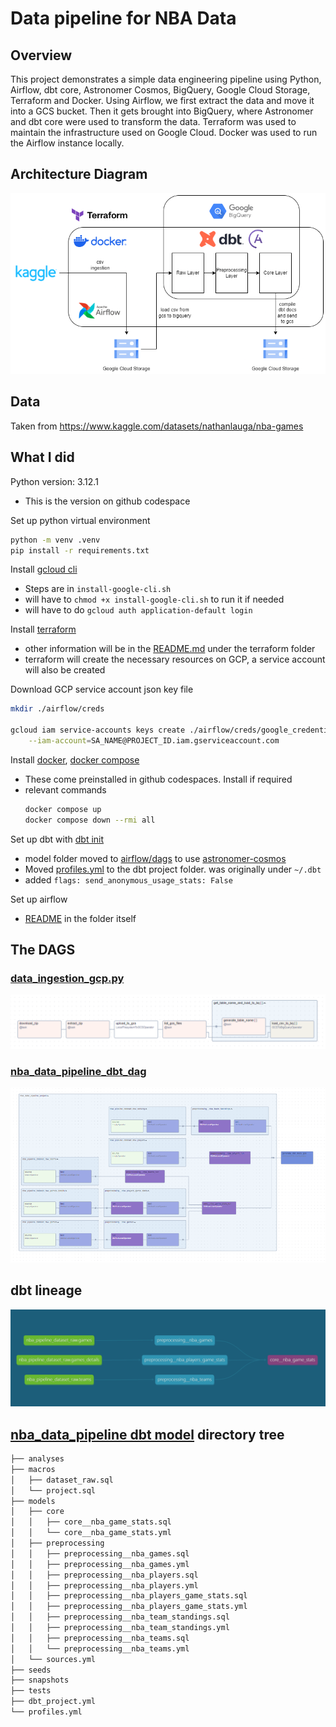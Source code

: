 # Data pipeline for NBA Data

## Overview

This project demonstrates a simple data engineering pipeline using Python, Airflow, dbt core, Astronomer Cosmos, BigQuery, Google Cloud Storage, Terraform and Docker. Using Airflow, we first extract the data and move it into a GCS bucket. Then it gets brought into BigQuery, where Astronomer and dbt core were used to transform the data. Terraform was used to maintain the infrastructure used on Google Cloud. Docker was used to run the Airflow instance locally.

## Architecture Diagram
![NBA data pipeline practice](/img/nba_data_pipeline_architecture_drawing.drawio.png)

## Data
Taken from https://www.kaggle.com/datasets/nathanlauga/nba-games

## What I did

Python version: 3.12.1
- This is the version on github codespace

Set up python virtual environment

```bash
python -m venv .venv
pip install -r requirements.txt
```

Install [gcloud cli](https://cloud.google.com/sdk/docs/install#linux)
- Steps are in `install-google-cli.sh`
- will have to `chmod +x install-google-cli.sh` to run it if needed
- will have to do `gcloud auth application-default login`


Install [terraform](https://developer.hashicorp.com/terraform/tutorials/aws-get-started/install-cli#install-terraform)
- other information will be in the [README.md](/terraform/README.md) under the terraform folder
- terraform will create the necessary resources on GCP, a service account will also be created

Download GCP service account json key file

```bash
mkdir ./airflow/creds

gcloud iam service-accounts keys create ./airflow/creds/google_credentials.json \
    --iam-account=SA_NAME@PROJECT_ID.iam.gserviceaccount.com
```

Install [docker](https://docs.docker.com/engine/install/ubuntu/), [docker compose](https://docs.docker.com/compose/install/linux/#install-using-the-repository)
- These come preinstalled in github codespaces. Install if required
- relevant commands
    ```bash
    docker compose up
    docker compose down --rmi all
    ```

Set up dbt with [dbt init](https://docs.getdbt.com/reference/commands/init)
- model folder moved to [airflow/dags](/airflow/dags) to use [astronomer-cosmos](https://astronomer.github.io/astronomer-cosmos/)
- Moved [profiles.yml](/airflow/dags/nba_data_pipeline/profiles.yml) to the dbt project folder. was originally under `~/.dbt`
- added `flags: send_anonymous_usage_stats: False`

Set up airflow
- [README](/airflow/README.md) in the folder itself

## The DAGS

### [data_ingestion_gcp.py](/airflow/dags/data_ingestion_gcp.py)
![load_to_gcs_dag](/img/load_to_gcs_dag.PNG)

### [nba_data_pipeline_dbt_dag](/airflow/dags/nba_data_pipeline_dbt_dag.py)
![nba_data_pipeline_dbt_dag](/img/nba_data_pipeline_dbt_dag.PNG)

## dbt lineage
![dbt_lineage](/img/dbt_lineage.PNG)

## [nba_data_pipeline dbt model](/airflow/dags/nba_data_pipeline/) directory tree

```bash
├── analyses
├── macros
│   ├── dataset_raw.sql
│   └── project.sql
├── models
│   ├── core
│   │   ├── core__nba_game_stats.sql
│   │   └── core__nba_game_stats.yml
│   ├── preprocessing
│   │   ├── preprocessing__nba_games.sql
│   │   ├── preprocessing__nba_games.yml
│   │   ├── preprocessing__nba_players.sql
│   │   ├── preprocessing__nba_players.yml
│   │   ├── preprocessing__nba_players_game_stats.sql
│   │   ├── preprocessing__nba_players_game_stats.yml
│   │   ├── preprocessing__nba_team_standings.sql
│   │   ├── preprocessing__nba_team_standings.yml
│   │   ├── preprocessing__nba_teams.sql
│   │   └── preprocessing__nba_teams.yml
│   └── sources.yml
├── seeds
├── snapshots
├── tests
├── dbt_project.yml
└── profiles.yml
```
